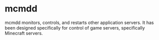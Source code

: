 mcmdd
=====

mcmdd monitors, controls, and restarts other application servers. It has
been designed specifically for control of game servers, specifically
Minecraft servers.
